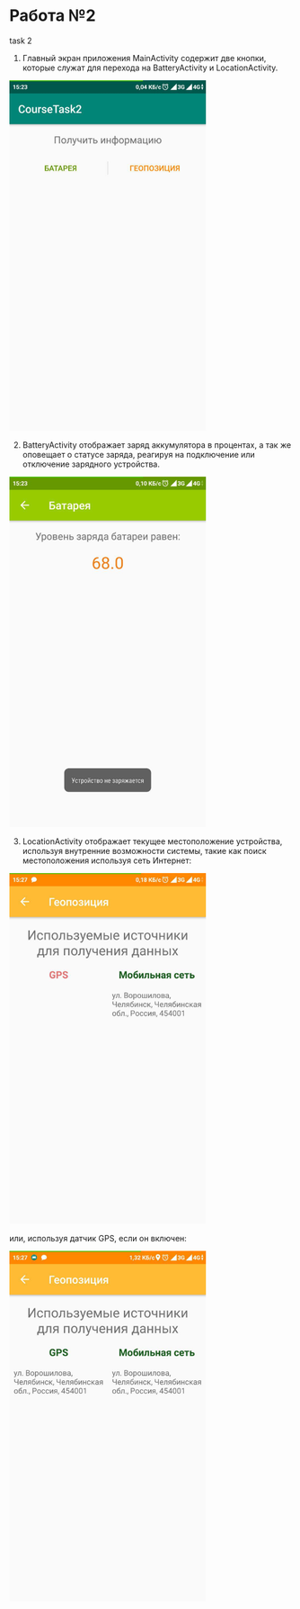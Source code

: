 # Работа №2
task 2

1. Главный экран приложения MainActivity содержит две кнопки, которые служат для перехода на BatteryActivity и LocationActivity.

<img src="https://github.com/nicktv92/CourseTask2/blob/master/screen_2_1.jpg" width=350/> 

2. BatteryActivity отображает заряд аккумулятора в процентах, а так же оповещает о статусе заряда, реагируя на 
подключение или отключение зарядного устройства.

<img src="https://github.com/nicktv92/CourseTask2/blob/master/screen_2_2.jpg" width=350/> 

3. LocationActivity отображает текущее местоположение устройства, используя внутренние возможности системы, 
такие как поиск местоположения используя сеть Интернет:

<img src="https://github.com/nicktv92/CourseTask2/blob/master/screen_2_3.jpg" width=350/> 

или, используя датчик GPS, если он включен:

<img src="https://github.com/nicktv92/CourseTask2/blob/master/screen_2_4.jpg" width=350/> 
